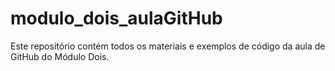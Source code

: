 # modulo_dois_aulaGitHub
Este repositório contém todos os materiais e exemplos de código da aula de GitHub do Módulo Dois.
